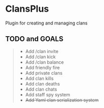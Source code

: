 # ClansPlus
Plugin for creating and managing clans


## TODO and GOALS


> * Add /clan invite
> * Add /clan kick
> * Add /clan balance
> * Add friendly fire
> * Add private clans
> * Add clan kills
> * Add clan deaths
> * Add clan chats
> * Add staff spy system
> * ~~Add Yaml clan serialization system~~
